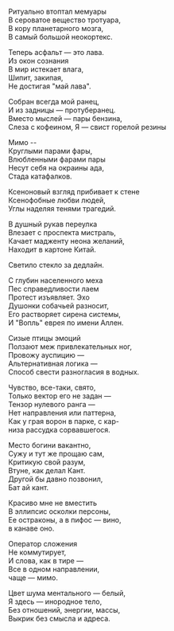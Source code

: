 Ритуально втоптал мемуары  
В сероватое вещество тротуара,  
В кору планетарного мозга,  
В самый большой неокортекс.  

Теперь асфальт — это лава.  
Из окон сознания  
В мир истекает влага,  
Шипит, закипая,  
Не достигая "май лава".   
    
Собран всегда мой ранец,  
И из задницы — протуберанец.  
Вместо мыслей — пары бензина,  
Слеза с кофеином,
Я — свист горелой резины  

Мимо --   
Круглыми парами фары,  
Влюбленными фарами пары  
Несут себя на окраины ада,  
Стада катафалков. 

Ксеноновый взгляд прибивает к стене  
Ксенофобные любви людей,  
Углы наделяя тенями трагедий.  

В душный рукав переулка  
Влезает с проспекта мистраль,  
Качает мадженту неона желаний,  
Находит в картоне Китай.

Светило стекло за дедлайн.

С глубин населенного меха  
Пес справедливости лаем  
Протест изъявляет. Эхо  
Душонки собачьей разносит,  
Его растворяет сирена системы,  
И "Вопль" еврея по имени Аллен.  

Сизые птицы эмоций  
Ползают меж привлекательных ног,  
Провожу ауспицию —   
Альтернативная логика —   
Способ свести разногласия в водных.

Чувство, все-таки, свято,  
Только вектор его не задан —  
Тензор нулевого ранга —  
Нет направления или паттерна,  
Как у грая ворон в парке, с кар-  
низа рассудка сорвавшегося.

Место богини вакантно,  
Сужу и тут же прощаю сам,  
Критикую свой разум,  
Втуне, как делал Кант.  
Другой бы давно позвонил,  
Бат ай кант. 
 
Красиво мне не вместить  
В эллипсис осколки персоны,  
Ее остраконы, а в пифос — вино,  
в канаве оно.

Оператор сложения  
Не коммутирует,  
И слова, как в тире —  
Все в одном направлении,  
чаще — мимо.

Цвет шума ментального — белый,  
Я здесь — инородное тело,  
Без отношений, энергии, массы,  
Выкрик без смысла и адреса.









